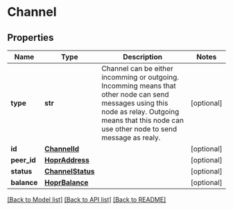 # Channel

## Properties
Name | Type | Description | Notes
------------ | ------------- | ------------- | -------------
**type** | **str** | Channel can be either incomming or outgoing. Incomming means that other node can send messages using this node as relay. Outgoing means that this node can use other node to send message as realy. | [optional] 
**id** | [**ChannelId**](ChannelId.md) |  | [optional] 
**peer_id** | [**HoprAddress**](HoprAddress.md) |  | [optional] 
**status** | [**ChannelStatus**](ChannelStatus.md) |  | [optional] 
**balance** | [**HoprBalance**](HoprBalance.md) |  | [optional] 

[[Back to Model list]](../README.md#documentation-for-models) [[Back to API list]](../README.md#documentation-for-api-endpoints) [[Back to README]](../README.md)

